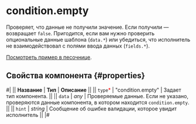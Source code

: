 # condition.empty

Проверяет, что данные не получили значение. Если получили — возвращает `false`. Пригодится, если вам нужно проверить опциональные данные шаблона (`data.*`) или убедиться, что исполнитель не взаимодействовал с полями ввода данных (`fields.*`).

[Посмотреть пример в песочнице](https://clck.ru/URYpB).

## Свойства компонента {#properties}

#|
|| **Название** | **Тип** | **Описание** ||
|| `type`<span style="color: red">\*</span> | "condition.empty" | Задает тип компонента. ||
|| `data` | _any_ | Проверяемые данные. Если не указано, проверяются данные компонента, в котором находится `condition.empty`. ||
|| `hint` | _string_ | Сообщение об ошибке валидации, которое увидит исполнитель ||
|#
